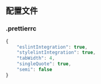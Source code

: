 ## 配置文件

### .prettierrc

```js
{
    "eslintIntegration": true,
    "stylelintIntegration": true,
    "tabWidth": 4,
    "singleQuote": true,
    "semi": false
}
```
